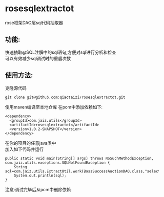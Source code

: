 # rosesqlextractot
rose框架DAO层sql代码抽取器

## 功能:
快速抽取@SQL注解中的sql语句,方便对sql进行分析和检查  
可以有效减少sql调试时的重启次数

## 使用方法:
克隆源代码
```
git clone git@github.com:qiaotaizi/rosesqlextractot.git
```
使用maven编译至本地仓库
在pom中添加依赖如下:  
```
<dependency>
  <groupId>com.jaiz.utils</groupId>
  <artifactId>rosesqlextractot</artifactId>
  <version>1.0.2-SNAPSHOT</version>
</dependency>
```
在你的项目的任意java类中  
加入如下代码并运行
```
public static void main(String[] args) throws NoSuchMethodException, com.jaiz.utils.exceptions.SQLNotFoundException {
    String sql=com.jaiz.utils.ExtractUtil.work(BossSuccessAuctionDAO.class,"selectMaxIdDealCarDetail");
    System.out.println(sql);
}
```
注意:调试完毕后从pom中删除依赖
